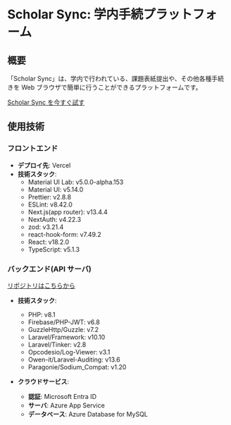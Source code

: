 # Scholar Sync: 学内手続プラットフォーム

## 概要

「Scholar Sync」は、学内で行われている、課題表紙提出や、その他各種手続きを Web ブラウザで簡単に行うことができるプラットフォームです。

[Scholar Sync を今すぐ試す](https://www.scholar-sync.systems/)

## 使用技術

### フロントエンド

- **デプロイ先**: Vercel
- **技術スタック**:
  - Material UI Lab: v5.0.0-alpha.153
  - Material UI: v5.14.0
  - Prettier: v2.8.8
  - ESLint: v8.42.0
  - Next.js(app router): v13.4.4
  - NextAuth: v4.22.3
  - zod: v3.21.4
  - react-hook-form: v7.49.2
  - React: v18.2.0
  - TypeScript: v5.1.3

### バックエンド(API サーバ)

[リポジトリはこちらから](https://github.com/naruto1031/ScholarSync-backend)

- **技術スタック**:

  - PHP: v8.1
  - Firebase/PHP-JWT: v6.8
  - GuzzleHttp/Guzzle: v7.2
  - Laravel/Framework: v10.10
  - Laravel/Tinker: v2.8
  - Opcodesio/Log-Viewer: v3.1
  - Owen-it/Laravel-Auditing: v13.6
  - Paragonie/Sodium_Compat: v1.20

- **クラウドサービス**:
  - **認証**: Microsoft Entra ID
  - **サーバ**: Azure App Service
  - **データベース**: Azure Database for MySQL
